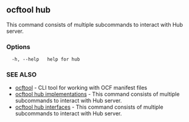 ## ocftool hub

This command consists of multiple subcommands to interact with Hub server.

### Options

```
  -h, --help   help for hub
```

### SEE ALSO

* [ocftool](ocftool.md)	 - CLI tool for working with OCF manifest files
* [ocftool hub implementations](ocftool_hub_implementations.md)	 - This command consists of multiple subcommands to interact with Hub server.
* [ocftool hub interfaces](ocftool_hub_interfaces.md)	 - This command consists of multiple subcommands to interact with Hub server.

